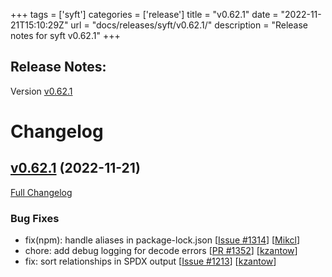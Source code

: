 +++
tags = ['syft']
categories = ['release']
title = "v0.62.1"
date = "2022-11-21T15:10:29Z"
url = "docs/releases/syft/v0.62.1/"
description = "Release notes for syft v0.62.1"
+++

## Release Notes:
Version [v0.62.1](https://github.com/anchore/syft/releases/tag/v0.62.1)

# Changelog

## [v0.62.1](https://github.com/anchore/syft/tree/v0.62.1) (2022-11-21)

[Full Changelog](https://github.com/anchore/syft/compare/v0.62.0...v0.62.1)

### Bug Fixes

- fix(npm): handle aliases in package-lock.json [[Issue #1314](https://github.com/anchore/syft/issues/1314)] [[Mikcl](https://github.com/Mikcl)]
- chore: add debug logging for decode errors [[PR #1352](https://github.com/anchore/syft/pull/1352)] [[kzantow](https://github.com/kzantow)]
- fix: sort relationships in SPDX output [[Issue #1213](https://github.com/anchore/syft/issues/1213)] [[kzantow](https://github.com/kzantow)]
